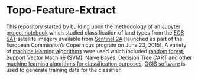 # Topo-Feature-Extract
This repository started by building upon the methodology of an [Jupyter project notebook](project.ipynb) which studied classification of land types from the [EOS SAT](https://eos.com/eossat/) satellite imagery available from [Sentinel 2A](https://eos.com/find-satellite/sentinel-2/) [launched as part of the European Commission’s Copernicus program on June 23, 2015]. A variety of [machine learning algorithms](https://www.sciencedirect.com/science/article/pii/S1877050922021159) were used which included [random forest](https://github.com/kjw0612/awesome-random-forest), [Support Vector Machine (SVM)](https://github.com/topics/support-vector-machines?o=desc&s=forks), [Naive Bayes](https://github.com/topics/naive-bayes?o=desc&s=forks), [Decision Tree](https://github.com/topics/decision-tree?o=desc&s=forks) [CART](https://github.com/search?q=decision+tree+CART&type=repositories&s=forks&o=desc) and other [machine learning algorithms for classification purposes](https://github.com/search?q=Machine+Learning+Algorithms+for+Classification+Purpose&type=repositories&s=forks&o=desc). [QGIS software](https://docs.qgis.org/3.28/en/docs/user_manual/) is used to generate training data for the classifier. 
